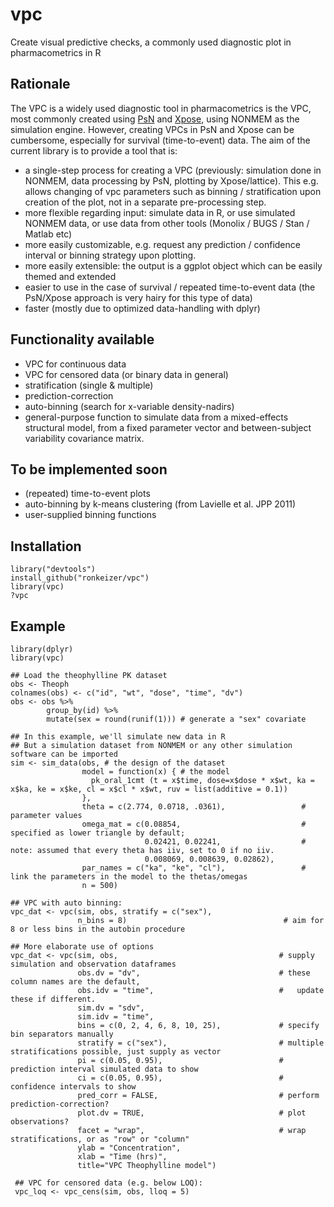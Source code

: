 vpc
===

Create visual predictive checks, a commonly used diagnostic plot in pharmacometrics in R 

## Rationale

The VPC is a widely used diagnostic tool in pharmacometrics is the VPC, most commonly created using [PsN](http://psn.sourceforge.net) and [Xpose](http://xpose.sourceforge.net), using NONMEM as the simulation engine. However, creating VPCs in PsN and Xpose can be cumbersome, especially for survival (time-to-event) data. The aim of the current library is to provide a tool that is:

- a single-step process for creating a VPC (previously: simulation done in NONMEM, data processing by PsN, plotting by Xpose/lattice). This e.g. allows changing of vpc parameters such as binning / stratification upon creation of the plot, not in a separate pre-processing step. 
- more flexible regarding input: simulate data in R, or use simulated NONMEM data, or use data from other tools (Monolix / BUGS / Stan / Matlab etc)
- more easily customizable, e.g. request any prediction / confidence interval or binning strategy upon plotting.
- more easily extensible: the output is a ggplot object which can be easily themed and extended
- easier to use in the case of survival / repeated time-to-event data (the PsN/Xpose approach is very hairy for this type of data)
- faster (mostly due to optimized data-handling with dplyr)

## Functionality available

- VPC for continuous data
- VPC for censored data (or binary data in general)
- stratification (single & multiple)
- prediction-correction
- auto-binning (search for x-variable density-nadirs)
- general-purpose function to simulate data from a mixed-effects structural model, from a fixed parameter vector and between-subject variability covariance matrix.

## To be implemented soon

- (repeated) time-to-event plots
- auto-binning by k-means clustering (from Lavielle et al. JPP 2011)
- user-supplied binning functions

## Installation

    library("devtools")
    install_github("ronkeizer/vpc")
    library(vpc)
    ?vpc
    
## Example

    library(dplyr)
    library(vpc)

    ## Load the theophylline PK dataset
    obs <- Theoph
    colnames(obs) <- c("id", "wt", "dose", "time", "dv")
    obs <- obs %>%
            group_by(id) %>%  
            mutate(sex = round(runif(1))) # generate a "sex" covariate
    
    ## In this example, we'll simulate new data in R
    ## But a simulation dataset from NONMEM or any other simulation software can be imported
    sim <- sim_data(obs, # the design of the dataset
                    model = function(x) { # the model
                      pk_oral_1cmt (t = x$time, dose=x$dose * x$wt, ka = x$ka, ke = x$ke, cl = x$cl * x$wt, ruv = list(additive = 0.1))
                    }, 
                    theta = c(2.774, 0.0718, .0361),                 # parameter values
                    omega_mat = c(0.08854,                           # specified as lower triangle by default; 
                                  0.02421, 0.02241,                  # note: assumed that every theta has iiv, set to 0 if no iiv. 
                                  0.008069, 0.008639, 0.02862),      
                    par_names = c("ka", "ke", "cl"),                 # link the parameters in the model to the thetas/omegas
                    n = 500)
    
    ## VPC with auto binning:    
    vpc_dat <- vpc(sim, obs, stratify = c("sex"), 
                   n_bins = 8)                                   # aim for 8 or less bins in the autobin procedure

    ## More elaborate use of options
    vpc_dat <- vpc(sim, obs,                                    # supply simulation and observation dataframes
                   obs.dv = "dv",                               # these column names are the default,                           
                   obs.idv = "time",                            #   update these if different.
                   sim.dv = "sdv",
                   sim.idv = "time",
                   bins = c(0, 2, 4, 6, 8, 10, 25),             # specify bin separators manually
                   stratify = c("sex"),                         # multiple stratifications possible, just supply as vector
                   pi = c(0.05, 0.95),                          # prediction interval simulated data to show
                   ci = c(0.05, 0.95),                          # confidence intervals to show
                   pred_corr = FALSE,                           # perform prediction-correction?
                   plot.dv = TRUE,                              # plot observations?
                   facet = "wrap",                              # wrap stratifications, or as "row" or "column"
                   ylab = "Concentration", 
                   xlab = "Time (hrs)", 
                   title="VPC Theophylline model")

     ## VPC for censored data (e.g. below LOQ):
     vpc_loq <- vpc_cens(sim, obs, lloq = 5)

